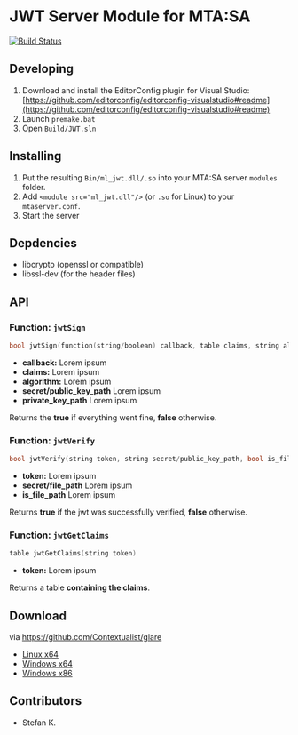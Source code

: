 # JWT Server Module for MTA:SA
[![Build Status](https://dev.azure.com/eXo-OpenSource/ml_jwt/_apis/build/status/eXo-OpenSource.ml_jwt?branchName=master)](https://dev.azure.com/eXo-OpenSource/ml_jwt/_build/latest?definitionId=1&branchName=master)

## Developing
1. Download and install the EditorConfig plugin for Visual Studio: [https://github.com/editorconfig/editorconfig-visualstudio#readme](https://github.com/editorconfig/editorconfig-visualstudio#readme)
2. Launch `premake.bat`
3. Open `Build/JWT.sln`

## Installing
1. Put the resulting `Bin/ml_jwt.dll/.so` into your MTA:SA server `modules` folder.
2. Add `<module src="ml_jwt.dll"/>` (or `.so` for Linux) to your `mtaserver.conf`.
3. Start the server

## Depdencies
* libcrypto (openssl or compatible)
* libssl-dev (for the header files)

## API
### Function: `jwtSign`
```cpp
bool jwtSign(function(string/boolean) callback, table claims, string algorithm, string secret/public_key_path, string private_key_path)
```
* __callback:__ Lorem ipsum
* __claims:__ Lorem ipsum
* __algorithm:__ Lorem ipsum
* __secret/public_key_path__ Lorem ipsum
* __private_key_path__ Lorem ipsum

Returns the __true__ if everything went fine, __false__ otherwise.

### Function: `jwtVerify`
```cpp
bool jwtVerify(string token, string secret/public_key_path, bool is_file_path = false)
```
* __token:__ Lorem ipsum
* __secret/file_path__ Lorem ipsum
* __is_file_path__ Lorem ipsum

Returns __true__ if the jwt was successfully verified, __false__ otherwise.

### Function: `jwtGetClaims`
```cpp
table jwtGetClaims(string token)
```
* __token:__ Lorem ipsum

Returns a table __containing the claims__.

## Download
via https://github.com/Contextualist/glare
* [Linux x64](https://glare.now.sh/eXo-OpenSource/ml_jwt/ml_jwt.so)
* [Windows x64](https://glare.now.sh/eXo-OpenSource/ml_jwt/ml_jwt_x64.dll)
* [Windows x86](https://glare.now.sh/eXo-OpenSource/ml_jwt/ml_jwt_win32.dll)

## Contributors
* Stefan K.
